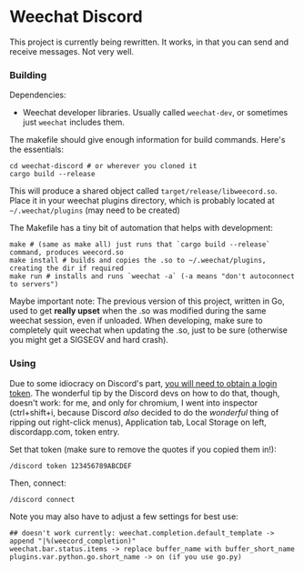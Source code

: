 Weechat Discord
===============

This project is currently being rewritten. It works, in that you can send and receive messages. Not very well.

### Building

Dependencies:

* Weechat developer libraries. Usually called `weechat-dev`, or sometimes just `weechat` includes them.

The makefile should give enough information for build commands. Here's the essentials:

    cd weechat-discord # or wherever you cloned it
    cargo build --release

This will produce a shared object called `target/release/libweecord.so`. Place it in your weechat plugins directory, which is probably located at `~/.weechat/plugins` (may need to be created)

The Makefile has a tiny bit of automation that helps with development:

    make # (same as make all) just runs that `cargo build --release` command, produces weecord.so
    make install # builds and copies the .so to ~/.weechat/plugins, creating the dir if required
    make run # installs and runs `weechat -a` (-a means "don't autoconnect to servers")

Maybe important note: The previous version of this project, written in Go, used to get **really upset** when the .so was modified during the same weechat session, even if unloaded. When developing, make sure to completely quit weechat when updating the .so, just to be sure (otherwise you might get a SIGSEGV and hard crash).

### Using

Due to some idiocracy on Discord's part, [you will need to obtain a login token](https://github.com/hammerandchisel/discord-api-docs/issues/69#issuecomment-223886862). The wonderful tip by the Discord devs on how to do that, though, doesn't work: for me, and only for chromium, I went into inspector (ctrl+shift+i, because Discord *also* decided to do the *wonderful* thing of ripping out right-click menus), Application tab, Local Storage on left, discordapp.com, token entry.

Set that token (make sure to remove the quotes if you copied them in!):

    /discord token 123456789ABCDEF

Then, connect:

    /discord connect

Note you may also have to adjust a few settings for best use:

    ## doesn't work currently: weechat.completion.default_template -> append "|%(weecord_completion)"
    weechat.bar.status.items -> replace buffer_name with buffer_short_name
    plugins.var.python.go.short_name -> on (if you use go.py)
